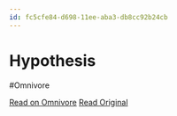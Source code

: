 ```yaml
---
id: fc5cfe84-d698-11ee-aba3-db8cc92b24cb
---
```


# Hypothesis
#Omnivore

[Read on Omnivore](https://omnivore.app/me/hypothesis-18df2401f58)
[Read Original](https://hypothes.is/a/SThrEtaUEe6l2DtfQHeBNg)

